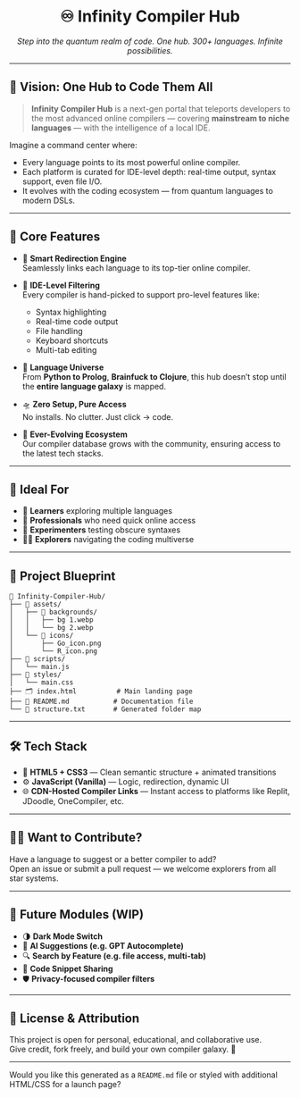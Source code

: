 <h1 align="center">♾️ Infinity Compiler Hub</h1>

<p align="center"><em>Step into the quantum realm of code. One hub. 300+ languages. Infinite possibilities.</em></p>

---

## 🚀 Vision: One Hub to Code Them All

> **Infinity Compiler Hub** is a next-gen portal that teleports developers to the most advanced online compilers — covering **mainstream to niche languages** — with the intelligence of a local IDE.

Imagine a command center where:
- Every language points to its most powerful online compiler.
- Each platform is curated for IDE-level depth: real-time output, syntax support, even file I/O.
- It evolves with the coding ecosystem — from quantum languages to modern DSLs.

---

## 🌌 Core Features

- 🔗 **Smart Redirection Engine**  
  Seamlessly links each language to its top-tier online compiler.

- 🧠 **IDE-Level Filtering**  
  Every compiler is hand-picked to support pro-level features like:
  - Syntax highlighting  
  - Real-time code output  
  - File handling  
  - Keyboard shortcuts  
  - Multi-tab editing

- 🧬 **Language Universe**  
  From **Python to Prolog**, **Brainfuck to Clojure**, this hub doesn’t stop until the **entire language galaxy** is mapped.

- 🛸 **Zero Setup, Pure Access**  
  No installs. No clutter. Just click → code.

- 🔁 **Ever-Evolving Ecosystem**  
  Our compiler database grows with the community, ensuring access to the latest tech stacks.

---

## 🧠 Ideal For

- 🌱 **Learners** exploring multiple languages  
- 💼 **Professionals** who need quick online access  
- 🧪 **Experimenters** testing obscure syntaxes  
- 👩‍🚀 **Explorers** navigating the coding multiverse

---

## 📂 Project Blueprint

```plaintext
📁 Infinity-Compiler-Hub/
├── 📂 assets/
│   ├── 📂 backgrounds/
│   │   ├── bg 1.webp
│   │   └── bg 2.webp
│   └── 📂 icons/
│       ├── Go_icon.png
│       └── R_icon.png
├── 📂 scripts/
│   └── main.js
├── 📂 styles/
│   └── main.css
├── 🗂️ index.html          # Main landing page
├── 📄 README.md           # Documentation file
└── 📄 structure.txt       # Generated folder map
```

---

## 🛠️ Tech Stack

- 🧩 **HTML5 + CSS3** — Clean semantic structure + animated transitions  
- ⚙️ **JavaScript (Vanilla)** — Logic, redirection, dynamic UI  
- 🌐 **CDN-Hosted Compiler Links** — Instant access to platforms like Replit, JDoodle, OneCompiler, etc.

---

## 🧑‍🚀 Want to Contribute?

Have a language to suggest or a better compiler to add?  
Open an issue or submit a pull request — we welcome explorers from all star systems.

---

## 🧭 Future Modules (WIP)

- 🌗 **Dark Mode Switch**  
- 🧠 **AI Suggestions (e.g. GPT Autocomplete)**  
- 🔍 **Search by Feature (e.g. file access, multi-tab)**  
- 🧾 **Code Snippet Sharing**  
- 🛡️ **Privacy-focused compiler filters**  

---

## 🧬 License & Attribution

This project is open for personal, educational, and collaborative use.  
Give credit, fork freely, and build your own compiler galaxy. 🚀

---

Would you like this generated as a `README.md` file or styled with additional HTML/CSS for a launch page?

